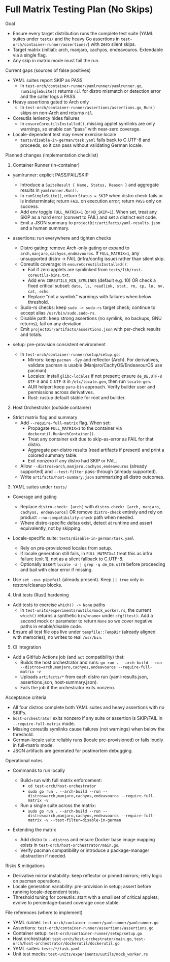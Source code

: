 # Full Matrix Testing Plan (No Skips)

Goal

- Ensure every target distribution runs the complete test suite (YAML suites under `tests/` and the heavy Go assertions in `test-orch/container-runner/assertions/`) with zero silent skips.
- Target matrix (initial): arch, manjaro, cachyos, endeavouros. Extendable via a single flag.
- Any skip in matrix mode must fail the run.

Current gaps (sources of false positives)

- YAML suites report SKIP as PASS
  - In `test-orch/container-runner/yamlrunner/yamlrunner.go`, `runSingleSuite()` returns `nil` for distro mismatch or detection error and the caller logs a PASS.
- Heavy assertions gated to Arch only
  - In `test-orch/container-runner/assertions/assertions.go`, `Run()` skips on non-Arch and returns `nil`.
- Coreutils leniency hides failures
  - In `ensureCoreutilsInstalled()`, missing applet symlinks are only warnings, so enable can “pass” with near-zero coverage.
- Locale-dependent test may never exercise locale
  - `tests/disable-in-german/task.yaml` falls back to C.UTF-8 and proceeds, so it can pass without validating German locale.

Planned changes (implementation checklist)

1) Container Runner (in-container)

- yamlrunner: explicit PASS/FAIL/SKIP
  - Introduce a `SuiteResult { Name, Status, Reason }` and aggregate results in `yamlrunner.Run()`.
  - In `runSingleSuite()`, return `Status = SKIP` when distro check fails or is indeterminate; return `FAIL` on execution error; return `PASS` only on success.
  - Add env toggle `FULL_MATRIX=1` (or `NO_SKIP=1`). When set, treat any SKIP as a hard error (convert to FAIL) and set a distinct exit code.
  - Emit a JSON summary to `projectDir/artifacts/yaml-results.json` and a human summary.

- assertions: run everywhere and tighten checks
  - Distro gating: remove Arch-only gating or expand to `arch,manjaro,cachyos,endeavouros`. If `FULL_MATRIX=1`, any unsupported distro -> FAIL (infra/config issue) rather than silent skip.
  - Coreutils coverage: in `ensureCoreutilsInstalled()`:
    - Fail if zero applets are symlinked from `tests/lib/rust-coreutils-bins.txt`.
    - Add env `COREUTILS_MIN_SYMLINKS` (default e.g. 10) OR check a fixed critical subset: `date, ls, readlink, stat, rm, cp, ln, mv, cat, echo`.
    - Replace “not a symlink” warnings with failures when below threshold.
  - Sudo-rs checks: keep `sudo -> sudo-rs` target check; continue to accept alias `/usr/bin/sudo.sudo-rs`.
  - Disable path: keep strong assertions (no symlink, no backups, GNU returns), fail on any deviation.
  - Emit `projectDir/artifacts/assertions.json` with per-check results and totals.

- setup: pre-provision consistent environment
  - In `test-orch/container-runner/setup/setup.go`:
    - Mirrors: keep `pacman -Syy` and reflector (Arch). For derivatives, validate pacman is usable (Manjaro/CachyOS/EndeavourOS use pacman).
    - Locales: install `glibc-locales` if not present; ensure `de_DE.UTF-8 UTF-8` and `C.UTF-8` in `/etc/locale.gen`, then run `locale-gen`.
    - AUR helper: keep `paru-bin` approach. Verify builder user and permissions across derivatives.
    - Rust: rustup default stable for root and builder.

2) Host Orchestrator (outside container)

- Strict matrix flag and summary
  - Add `--require-full-matrix` flag. When set:
    - Propagate `FULL_MATRIX=1` to the container via `dockerutil.RunArchContainer()`.
    - Treat any container exit due to skip-as-error as FAIL for that distro.
    - Aggregate per-distro results (read artifacts if present) and print a colored summary table.
    - Exit nonzero if any distro had SKIP or FAIL.
  - Allow `--distros=arch,manjaro,cachyos,endeavouros` (already supported) and `--test-filter` pass-through (already supported).
  - Write `artifacts/host-summary.json` summarizing all distro outcomes.

3) YAML suites under `tests/`

- Coverage and gating
  - Replace `distro-check: [arch]` with `distro-check: [arch, manjaro, cachyos, endeavouros]` OR remove `distro-check` entirely and rely on product `--no-compatibility-check` path when needed.
  - Where distro-specific deltas exist, detect at runtime and assert equivalently, not by skipping.

- Locale-specific suite: `tests/disable-in-german/task.yaml`
  - Rely on pre-provisioned locales from setup.
  - If locale generation still fails, in `FULL_MATRIX=1` treat this as infra failure (exit 1), not as a silent fallback to C.UTF-8.
  - Optionally assert `locale -a | grep -q de_DE.utf8` before proceeding and bail with clear error if missing.

- Use `set -euo pipefail` (already present). Keep `|| true` only in restore/cleanup blocks.

4) Unit tests (Rust) hardening

- Add tests to exercise `which() -> None` paths
  - In `test-units/experiments/uutils/mock_worker.rs`, the current `which()` returns a synthetic `bin/<name>` under `cfg!(test)`. Add a second mock or parameter to return `None` so we cover negative paths in enable/disable code.
- Ensure all test file ops live under `tempfile::TempDir` (already aligned with memories), no writes to real `/usr/bin`.

5) CI integration

- Add a GitHub Actions job (and `act` compatibility) that:
  - Builds the host orchestrator and runs: `go run . --arch-build --run --distros=arch,manjaro,cachyos,endeavouros --require-full-matrix -v`
  - Uploads `artifacts/*` from each distro run (yaml-results.json, assertions.json, host-summary.json).
  - Fails the job if the orchestrator exits nonzero.

Acceptance criteria

- All four distros complete both YAML suites and heavy assertions with no SKIPs.
- `host-orchestrator` exits nonzero if any suite or assertion is SKIP/FAIL in `--require-full-matrix` mode.
- Missing coreutils symlinks cause failures (not warnings) when below the threshold.
- German-locale suite reliably runs (locale pre-provisioned) or fails loudly in full-matrix mode.
- JSON artifacts are generated for postmortem debugging.

Operational notes

- Commands to run locally
  - Build+run with full matrix enforcement:
    - `cd test-orch/host-orchestrator`
    - `sudo go run . --arch-build --run --distros=arch,manjaro,cachyos,endeavouros --require-full-matrix -v`
  - Run a single suite across the matrix:
    - `sudo go run . --arch-build --run --distros=arch,manjaro,cachyos,endeavouros --require-full-matrix -v --test-filter=disable-in-german`

- Extending the matrix
  - Add distro to `--distros` and ensure Docker base image mapping exists in `test-orch/host-orchestrator/main.go`.
  - Verify pacman compatibility or introduce a package-manager abstraction if needed.

Risks & mitigations

- Derivative mirror instability: keep reflector or pinned mirrors; retry logic on pacman operations.
- Locale generation variability: pre-provision in setup; assert before running locale-dependent tests.
- Threshold tuning for coreutils: start with a small set of critical applets; evolve to percentage-based coverage once stable.

File references (where to implement)

- YAML runner: `test-orch/container-runner/yamlrunner/yamlrunner.go`
- Assertions: `test-orch/container-runner/assertions/assertions.go`
- Container setup: `test-orch/container-runner/setup/setup.go`
- Host orchestrator: `test-orch/host-orchestrator/main.go`, `test-orch/host-orchestrator/dockerutil/dockerutil.go`
- YAML suites: `tests/*/task.yaml`
- Unit test mocks: `test-units/experiments/uutils/mock_worker.rs`
